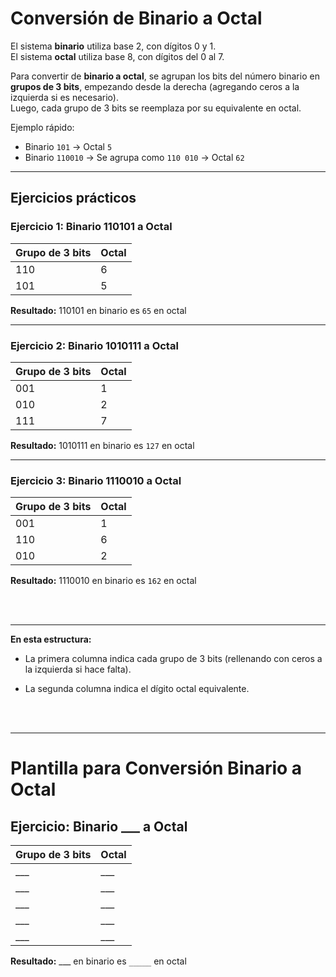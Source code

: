 # Conversión de Binario a Octal

El sistema **binario** utiliza base 2, con dígitos 0 y 1.  
El sistema **octal** utiliza base 8, con dígitos del 0 al 7.  

Para convertir de **binario a octal**, se agrupan los bits del número binario en **grupos de 3 bits**, empezando desde la derecha (agregando ceros a la izquierda si es necesario).  
Luego, cada grupo de 3 bits se reemplaza por su equivalente en octal.

Ejemplo rápido:  
- Binario `101` → Octal `5`  
- Binario `110010` → Se agrupa como `110 010` → Octal `62`  

---

## Ejercicios prácticos

### Ejercicio 1: Binario 110101 a Octal

| Grupo de 3 bits | Octal |
|-----------------|-------|
| 110             | 6     |
| 101             | 5     |

**Resultado:** 110101 en binario es `65` en octal

---

### Ejercicio 2: Binario 1010111 a Octal

| Grupo de 3 bits | Octal |
|-----------------|-------|
| 001             | 1     |
| 010             | 2     |
| 111             | 7     |

**Resultado:** 1010111 en binario es `127` en octal

---

### Ejercicio 3: Binario 1110010 a Octal

| Grupo de 3 bits | Octal |
|-----------------|-------|
| 001             | 1     |
| 110             | 6     |
| 010             | 2     |

**Resultado:** 1110010 en binario es `162` en octal


<br><br>

---

**En esta estructura:**

- La primera columna indica cada grupo de 3 bits (rellenando con ceros a la izquierda si hace falta).

- La segunda columna indica el dígito octal equivalente.


<br><br>


---


# Plantilla para Conversión Binario a Octal

## Ejercicio: Binario ___ a Octal

| Grupo de 3 bits | Octal |
|-----------------|-------|
| ___             | ___   |
| ___             | ___   |
| ___             | ___   |
| ___             | ___   |
| ___             | ___   |

**Resultado:** ___ en binario es `_____` en octal